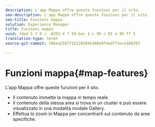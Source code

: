 ```yaml
---
description: L'app Mappa offre queste funzioni per il sito.
seo-description: L'app Mappa offre queste funzioni per il sito.
seo-title: Funzioni mappa
solution: Experience Manager
title: Funzioni mappa
uuid: fdad 5 f 0 c -8292-4 f 59-bac 1-c 96 c 01 e 96 ff 5
translation-type: tm+mt
source-git-commit: 566ea2587f101202045488e9f4edf73ece100293

---
```



# Funzioni mappa{#map-features}

L'app Mappa offre queste funzioni per il sito.



* Il contenuto immette la mappa in tempo reale.
* Il contenuto della stessa area si trova in un cluster e può essere visualizzato in una modalità modale Gallery.
* Effettua lo zoom in Mappa per concentrarti sul contenuto da aree specifiche.


